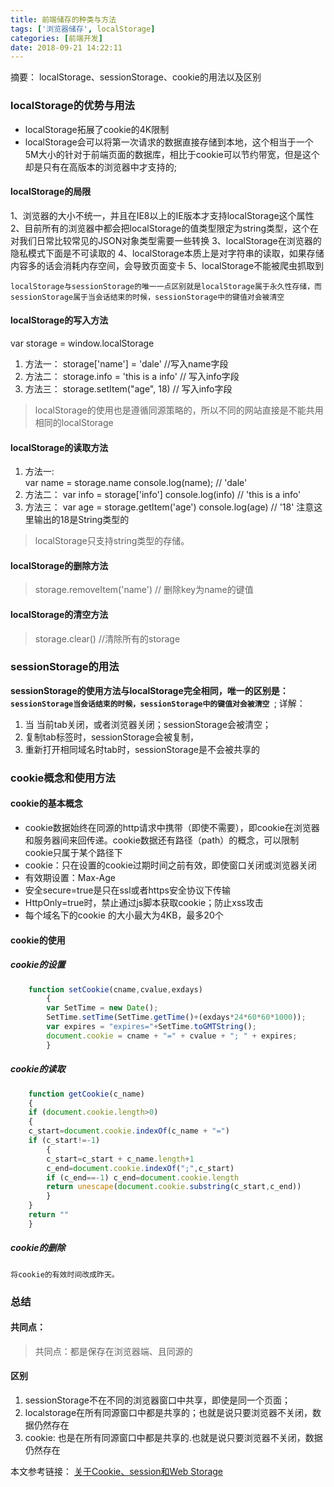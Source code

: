 ```yaml
---
title: 前端储存的种类与方法
tags: ['浏览器储存', localStorage]
categories: [前端开发]
date: 2018-09-21 14:22:11
---
```

摘要： localStorage、sessionStorage、cookie的用法以及区别
<!-- more -->
### localStorage的优势与用法
- localStorage拓展了cookie的4K限制
- localStorage会可以将第一次请求的数据直接存储到本地，这个相当于一个5M大小的针对于前端页面的数据库，相比于cookie可以节约带宽，但是这个却是只有在高版本的浏览器中才支持的;

#### localStorage的局限

1、浏览器的大小不统一，并且在IE8以上的IE版本才支持localStorage这个属性
2、目前所有的浏览器中都会把localStorage的值类型限定为string类型，这个在对我们日常比较常见的JSON对象类型需要一些转换
3、localStorage在浏览器的隐私模式下面是不可读取的
4、localStorage本质上是对字符串的读取，如果存储内容多的话会消耗内存空间，会导致页面变卡
5、localStorage不能被爬虫抓取到

    localStorage与sessionStorage的唯一一点区别就是localStorage属于永久性存储，而sessionStorage属于当会话结束的时候，sessionStorage中的键值对会被清空

#### localStorage的写入方法

var storage = window.localStorage
1. 方法一： 
        storage['name'] = 'dale' //写入name字段
2. 方法二： 
        storage.info = 'this is a info' // 写入info字段
3. 方法三： 
        storage.setItem("age", 18) // 写入info字段

> localStorage的使用也是遵循同源策略的，所以不同的网站直接是不能共用相同的localStorage

#### localStorage的读取方法
1. 方法一:  
        var name = storage.name 
        console.log(name); // 'dale' 
2. 方法二： 
        var info = storage['info']
        console.log(info) // 'this is a info'
3. 方法三： 
        var age = storage.getItem('age')
        console.log(age) // '18' 注意这里输出的18是String类型的

> localStorage只支持string类型的存储。

#### localStorage的删除方法

> storage.removeItem('name') // 删除key为name的键值


#### localStorage的清空方法

> storage.clear() //清除所有的storage

### sessionStorage的用法

**sessionStorage的使用方法与localStorage完全相同，唯一的区别是：`sessionStorage当会话结束的时候，sessionStorage中的键值对会被清空 `**;
详解： 
1. 当 当前tab关闭，或者浏览器关闭；sessionStorage会被清空； 
2. 复制tab标签时，sessionStorage会被复制，
3. 重新打开相同域名时tab时，sessionStorage是不会被共享的


### cookie概念和使用方法

#### cookie的基本概念
- cookie数据始终在同源的http请求中携带（即使不需要），即cookie在浏览器和服务器间来回传递。cookie数据还有路径（path）的概念，可以限制cookie只属于某个路径下
- cookie：只在设置的cookie过期时间之前有效，即使窗口关闭或浏览器关闭
- 有效期设置：Max-Age
- 安全secure=true是只在ssl或者https安全协议下传输
- HttpOnly=true时，禁止通过js脚本获取cookie；防止xss攻击
- 每个域名下的cookie 的大小最大为4KB，最多20个

#### cookie的使用
##### cookie的设置

```js
    function setCookie(cname,cvalue,exdays)
        {
        var SetTime = new Date();                                         //设置过期时间
        SetTime.setTime(SetTime.getTime()+(exdays*24*60*60*1000));        //设置过期时间
        var expires = "expires="+SetTime.toGMTString();                   //设置过期时间
        document.cookie = cname + "=" + cvalue + "; " + expires;          //创建一个cookie
        }
```
##### cookie的读取
```js
    function getCookie(c_name)
    {
    if (document.cookie.length>0) 
    {
    c_start=document.cookie.indexOf(c_name + "=")
    if (c_start!=-1)
        { 
        c_start=c_start + c_name.length+1 
        c_end=document.cookie.indexOf(";",c_start)
        if (c_end==-1) c_end=document.cookie.length
        return unescape(document.cookie.substring(c_start,c_end))
        } 
    }
    return ""
    }

```
##### cookie的删除
    将cookie的有效时间改成昨天。

### 总结

#### 共同点：
> 共同点：都是保存在浏览器端、且同源的
#### 区别
1. sessionStorage不在不同的浏览器窗口中共享，即使是同一个页面；
2. localstorage在所有同源窗口中都是共享的；也就是说只要浏览器不关闭，数据仍然存在
3. cookie: 也是在所有同源窗口中都是共享的.也就是说只要浏览器不关闭，数据仍然存在


本文参考链接： [关于Cookie、session和Web Storage](https://juejin.im/post/5ad5b9116fb9a028e014fb19)